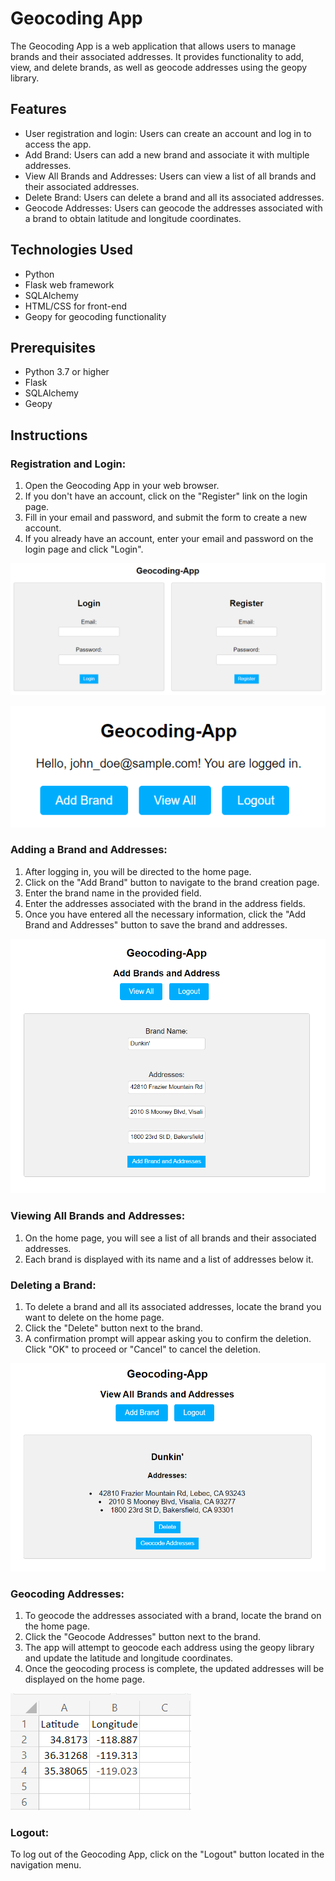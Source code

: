# Geocoding App

The Geocoding App is a web application that allows users to manage brands and their associated addresses. It provides functionality to add, view, and delete brands, as well as geocode addresses using the geopy library.

## Features

- User registration and login: Users can create an account and log in to access the app.
- Add Brand: Users can add a new brand and associate it with multiple addresses.
- View All Brands and Addresses: Users can view a list of all brands and their associated addresses.
- Delete Brand: Users can delete a brand and all its associated addresses.
- Geocode Addresses: Users can geocode the addresses associated with a brand to obtain latitude and longitude coordinates.

## Technologies Used

- Python
- Flask web framework
- SQLAlchemy 
- HTML/CSS for front-end
- Geopy for geocoding functionality

## Prerequisites

- Python 3.7 or higher
- Flask
- SQLAlchemy
- Geopy

## Instructions

### Registration and Login:

1. Open the Geocoding App in your web browser.
2. If you don't have an account, click on the "Register" link on the login page.
3. Fill in your email and password, and submit the form to create a new account.
4. If you already have an account, enter your email and password on the login page and click "Login".

![geocoding-homepage](screenshots/geocoding_homepage.png)

![navigation](screenshots/geocoding_navigation.png)

### Adding a Brand and Addresses:

1. After logging in, you will be directed to the home page.
2. Click on the "Add Brand" button to navigate to the brand creation page.
3. Enter the brand name in the provided field.
4. Enter the addresses associated with the brand in the address fields. 
5. Once you have entered all the necessary information, click the "Add Brand and Addresses" button to save the brand and addresses.

![add-brand-page](screenshots/add_brand_page.png)

### Viewing All Brands and Addresses:

1. On the home page, you will see a list of all brands and their associated addresses.
2. Each brand is displayed with its name and a list of addresses below it.

### Deleting a Brand:

1. To delete a brand and all its associated addresses, locate the brand you want to delete on the home page.
2. Click the "Delete" button next to the brand.
3. A confirmation prompt will appear asking you to confirm the deletion. Click "OK" to proceed or "Cancel" to cancel the deletion.

![view-all-page](screenshots/View_all.png)

### Geocoding Addresses:

1. To geocode the addresses associated with a brand, locate the brand on the home page.
2. Click the "Geocode Addresses" button next to the brand.
3. The app will attempt to geocode each address using the geopy library and update the latitude and longitude coordinates.
4. Once the geocoding process is complete, the updated addresses will be displayed on the home page.

![geocoded-addresses](screenshots/geocoded_addresses.png)

### Logout:

To log out of the Geocoding App, click on the "Logout" button located in the navigation menu.
